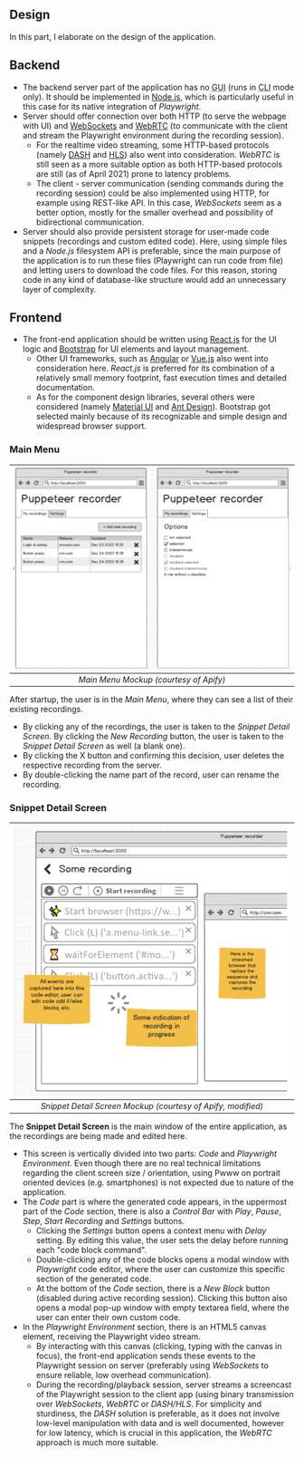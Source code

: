 ## Design
In this part, I elaborate on the design of the application. 

## Backend
- The backend server part of the application has no <abbr title="Graphical User Interface">GUI</abbr> (runs in <abbr title="Command Line Interface">CLI</abbr> mode only). It should be implemented in [Node.js](https://nodejs.org/), which is particularly useful in this case for its native integration of *Playwright*.
- Server should offer connection over both HTTP (to serve the webpage with UI) and [WebSockets](https://developer.mozilla.org/en-US/docs/Web/API/WebSockets_API) and [WebRTC](https://webrtc.org/) (to communicate with the client and stream the Playwright environment during the recording session).
    - For the realtime video streaming, some HTTP-based protocols (namely [DASH](https://dashif.org/) and [HLS](https://tools.ietf.org/html/rfc8216)) also went into consideration. *WebRTC* is still seen as a more suitable option as both HTTP-based protocols are still (as of April 2021) prone to latency problems.
    - The client - server communication (sending commands during the recording session) could be also implemented using HTTP, for example using REST-like API. In this case, *WebSockets* seem as a better option, mostly for the smaller overhead and possibility of bidirectional communication.
- Server should also provide persistent storage for user-made code snippets (recordings and custom edited code). Here, using simple files and a *Node.js* filesystem API is preferable, since the main purpose of the application is to run these files (Playwright can run code from file) and letting users to download the code files. For this reason, storing code in any kind of database-like structure would add an unnecessary layer of complexity.

## Frontend
- The front-end application should be written using [React.js](https://reactjs.org/) for the UI logic and [Bootstrap](https://getbootstrap.com/) for UI elements and layout management.
    - Other UI frameworks, such as [Angular](https://angular.io/) or [Vue.js](https://vuejs.org/) also went into consideration here. *React.js* is preferred for its combination of a relatively small memory footprint, fast execution times and detailed documentation.
    - As for the component design libraries, several others were considered (namely [Material UI](https://material-ui.com/) and [Ant Design](https://ant.design/docs/react/introduce)). Bootstrap got selected mainly because of its recognizable and simple design and widespread browser support.
     
### Main Menu
| ![Main Menu Mockup (courtesy of Apify)](./img/menu_design.png) | 
|:--:| 
| *Main Menu Mockup (courtesy of Apify)* |

After startup, the user is in the *Main Menu*, where they can see a list of their existing recordings. 
- By clicking any of the recordings, the user is taken to the *Snippet Detail Screen*. By clicking the *New Recording* button, the user is taken to the *Snippet Detail Screen* as well (a blank one).
- By clicking the X button and confirming this decision, user deletes the respective recording from the server.
- By double-clicking the name part of the record, user can rename the recording.

### Snippet Detail Screen
| ![Snippet Detail Screen Mockup (courtesy of Apify, modified)](./img/recording_design.png) | 
|:--:| 
| *Snippet Detail Screen Mockup (courtesy of Apify, modified)* |

The **Snippet Detail Screen** is the main window of the entire application, as the recordings are being made and edited here.
- This screen is vertically divided into two parts: *Code* and *Playwright Environment*. Even though there are no real technical limitations regarding the client screen size / orientation, using Pwww on portrait oriented devices (e.g. smartphones) is not expected due to nature of the application.
- The *Code* part is where the generated code appears, in the uppermost part of the *Code* section, there is also a *Control Bar* with *Play*, *Pause*, *Step*, *Start Recording* and *Settings* buttons. 
    - Clicking the *Settings* button opens a context menu with *Delay* setting. By editing this value, the user sets the delay before running each "code block command". 
    - Double-clicking any of the code blocks opens a modal window with *Playwright* code editor, where the user can customize this specific section of the generated code.
    - At the bottom of the *Code* section, there is a *New Block* button (disabled during active recording session). Clicking this button also opens a modal pop-up window with empty textarea field, where the user can enter their own custom code.
- In the *Playwright Environment* section, there is an HTML5 canvas element, receiving the Playwright video stream. 
    - By interacting with this canvas (clicking, typing with the canvas in focus), the front-end application sends these events to the Playwright session on server (preferably using *WebSockets* to ensure reliable, low overhead communication).
    - During the recording/playback session, server streams a screencast of the Playwright session to the client app (using binary transmission over *WebSockets*, *WebRTC* or *DASH/HLS*. For simplicity and sturdiness, the *DASH* solution is preferable, as it does not involve low-level manipulation with data and is well documented, however for low latency, which is crucial in this application, the *WebRTC* approach is much more suitable. 